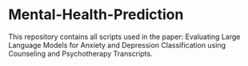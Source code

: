 # Mental-Health-Prediction
This repository contains all scripts used in the paper: Evaluating Large Language Models for Anxiety and Depression Classification using Counseling and Psychotherapy Transcripts.
